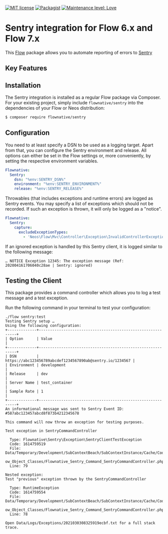 [![MIT license](http://img.shields.io/badge/license-MIT-brightgreen.svg)](http://opensource.org/licenses/MIT)
[![Packagist](https://img.shields.io/packagist/v/flownative/sentry.svg)](https://packagist.org/packages/flownative/sentry)
[![Maintenance level: Love](https://img.shields.io/badge/maintenance-%E2%99%A1%E2%99%A1%E2%99%A1-ff69b4.svg)](https://www.flownative.com/en/products/open-source.html)

# Sentry integration for Flow 6.x and Flow 7.x

This [Flow](https://flow.neos.io) package allows you to automate
reporting of errors to [Sentry](https://www.sentry.io)

## Key Features


## Installation

The Sentry integration is installed as a regular Flow package via
Composer. For your existing project, simply include `flownative/sentry`
into the dependencies of your Flow or Neos distribution:

```bash
$ composer require flownative/sentry
```

## Configuration

You need to at least specify a DSN to be used as a logging target. Apart
from that, you can configure the Sentry environment and release. All
options can either be set in the Flow settings or, more conveniently, by
setting the respective environment variables.

```yaml
Flownative:
  Sentry:
    dsn: "%env:SENTRY_DSN%"
    environment: "%env:SENTRY_ENVIRONMENT%"
    release: "%env:SENTRY_RELEASE%"
```

Throwables (that includes exceptions and runtime errors) are logged as
Sentry events. You may specify a list of exceptions which should not be
recorded. If such an exception is thrown, it will only be logged as a
"notice".

```yaml
Flownative:
  Sentry:
    capture:
      excludeExceptionTypes:
        - 'Neos\Flow\Mvc\Controller\Exception\InvalidControllerException'
```

If an ignored exception is handled by this Sentry client, it is logged
similar to the following message:

```
… NOTICE Exception 12345: The exception message (Ref: 202004161706040c28ae | Sentry: ignored)
```

## Testing the Client

This package provides a command controller which allows you to log a
test message and a test exception.

Run the following command in your terminal to test your configuration:

```
./flow sentry:test
Testing Sentry setup …
Using the following configuration:
+-------------+------------------------------------------------------------+
| Option      | Value                                                      |
+-------------+------------------------------------------------------------+
| DSN         | https://abc123456789abcdef1234567890ab@sentry.io/1234567 |
| Environment | development                                                |
| Release     | dev                                                        |
| Server Name | test_container                                             |
| Sample Rate | 1                                                          |
+-------------+------------------------------------------------------------+
An informational message was sent to Sentry Event ID: #587abc123457abcd8f873b4212345678

This command will now throw an exception for testing purposes.

Test exception in SentryCommandController

  Type: Flownative\Sentry\Exception\SentryClientTestException
  Code: 1614759519
  File: Data/Temporary/Development/SubContextBeach/SubContextInstance/Cache/Code/Fl
        ow_Object_Classes/Flownative_Sentry_Command_SentryCommandController.php
  Line: 79

Nested exception:
Test "previous" exception thrown by the SentryCommandController

  Type: RuntimeException
  Code: 1614759554
  File: Data/Temporary/Development/SubContextBeach/SubContextInstance/Cache/Code/Fl
        ow_Object_Classes/Flownative_Sentry_Command_SentryCommandController.php
  Line: 78

Open Data/Logs/Exceptions/2021030308325919ecbf.txt for a full stack trace.


````
